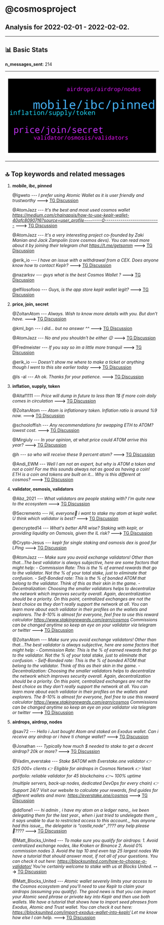 # **@cosmosproject**
 ## Analysis for **2022-02-01** - **2022-02-02**.

---

## 📊 **Basic Stats**

**n_messages_sent**: 214

---
![wordcloud](cosmosproject_1Days_wordcloud.png)

---


## 🔝 **Top keywords and related messages**

1. **mobile, ibc, pinned**

    @Igweto --- *I prefer using Atomic Wallet as it is user friendly and trustworthy* **--->** [TG Discussion](https://t.me/cosmosproject/484691)

    @AtomJazz --- *It's the best and most used cosmos wallet https://medium.com/chainapsis/how-to-use-keplr-wallet-40afc80907f6?source=user_profile---------0----------------------------* **--->** [TG Discussion](https://t.me/cosmosproject/483991)

    @AtomJazz --- *It's a very interesting project co-founded by Zaki Manian and Jack Zampolin (core cosmos devs). You can read more about it by joining their telegram chat https://t.me/getsomm* **--->** [TG Discussion](https://t.me/cosmosproject/484191)

    @erik_io --- *I have an issue with a withdrawal from a CEX. Does anyone know how to contact Keplr?* **--->** [TG Discussion](https://t.me/cosmosproject/484770)

    @nazarksv --- *guys what is the best Cosmos Wallet ?* **--->** [TG Discussion](https://t.me/cosmosproject/484607)

    @elfilosofooo --- *Guys, is the app store keplr wallet legit?* **--->** [TG Discussion](https://t.me/cosmosproject/484634)

2. **price, join, secret**

    @ZoltanAtom --- *Always. Wish to know more details with you. But don’t have.* **--->** [TG Discussion](https://t.me/cosmosproject/484127)

    @kml_bgn --- *i did... but no answer ^^* **--->** [TG Discussion](https://t.me/cosmosproject/484222)

    @AtomJazz --- *No and you shouldn't be either 😉* **--->** [TG Discussion](https://t.me/cosmosproject/484167)

    @Fredmeister --- *If you say so im a little more tranquil* **--->** [TG Discussion](https://t.me/cosmosproject/484168)

    @erik_io --- *Doesn’t show me where to make a ticket or anything though I went to this site earlier today* **--->** [TG Discussion](https://t.me/cosmosproject/484775)

    @ls -al --- *Ah ok. Thanks for your patience.* **--->** [TG Discussion](https://t.me/cosmosproject/484126)

3. **inflation, supply, token**

    @Altaf1111 --- *Price will dump in future to less than 1$ if more coin daily comes in circulation* **--->** [TG Discussion](https://t.me/cosmosproject/484151)

    @ZoltanAtom --- *Atom is inflationary token. Inflation ratio is around %9 now.* **--->** [TG Discussion](https://t.me/cosmosproject/484144)

    @schooloffish --- *Any recommendations for swapping ETH to ATOM? lowest cost.* **--->** [TG Discussion](https://t.me/cosmosproject/484390)

    @Mirgiuly --- *In your opinion, at what price could ATOM arrive this year?* **--->** [TG Discussion](https://t.me/cosmosproject/484315)

    @h --- *so  who will receive these 9 percent atom?* **--->** [TG Discussion](https://t.me/cosmosproject/484574)

    @Andi_EWM --- *Well I am not an expert, but why is ATOM a token and not a coin! For me this sounds always not as good as having a coin! ETH is a coin and tokens are built on it... Why is this different at cosmos?* **--->** [TG Discussion](https://t.me/cosmosproject/484550)

4. **validator, osmosis, validators**

    @Abz_2021 --- *What validators are people staking with? I’m quite new to the ecosystem* **--->** [TG Discussion](https://t.me/cosmosproject/484616)

    @Secremento --- *Hi, everyone🤚 i want to stake my atom at keplr wallet. U think which validator is best?* **--->** [TG Discussion](https://t.me/cosmosproject/484329)

    @encrypted14 --- *What's better APR wise? Staking with keplr, or providing liquidity on Osmosis, given the IL risk?* **--->** [TG Discussion](https://t.me/cosmosproject/484673)

    @Crypto-Jesus --- *keplr for single staking and osmosis dex is good for LPing* **--->** [TG Discussion](https://t.me/cosmosproject/484389)

    @AtomJazz --- *Make sure you avoid exchange validators! Other than that...The best validator is always subjective, here are some factors that might help:   - Commission Rate:  This is the % of earned rewards that go to the validator. Not the % of your total stake, just to eliminate that confusion.   - Self-Bonded rate:  This is the % of bonded ATOM that belong to the validator. Think of this as their skin in the game.   - Decentralization:  Choosing the smaller validators helps to decentralize the network which improves security overall. Again, decentralization should be a priority. On this point, centralized exchanges are not the best choice as they don't really support the network at all.   You can learn more about each validator in their profiles on the wallets and explorers.  The 8-10% is almost for everyone, feel free to use this reward calculator  https://www.stakingrewards.com/earn/cosmos  Commissions can be changed anytime so keep an eye on your validator via telegram or twitter* **--->** [TG Discussion](https://t.me/cosmosproject/484617)

    @ZoltanAtom --- *Make sure you avoid exchange validators! Other than that...The best validator is always subjective, here are some factors that might help:   - Commission Rate:  This is the % of earned rewards that go to the validator. Not the % of your total stake, just to eliminate that confusion.   - Self-Bonded rate:  This is the % of bonded ATOM that belong to the validator. Think of this as their skin in the game.   - Decentralization:  Choosing the smaller validators helps to decentralize the network which improves security overall. Again, decentralization should be a priority. On this point, centralized exchanges are not the best choice as they don't really support the network at all.   You can learn more about each validator in their profiles on the wallets and explorers.  The 8-10% is almost for everyone, feel free to use this reward calculator  https://www.stakingrewards.com/earn/cosmos  Commissions can be changed anytime so keep an eye on your validator via telegram or twitter* **--->** [TG Discussion](https://t.me/cosmosproject/484330)

5. **airdrops, airdrop, nodes**

    @sav72 --- *Hello  i Just bought Atom and staked on Exodus wallet. Can i receive any airdrop or i have ti change wallet?* **--->** [TG Discussion](https://t.me/cosmosproject/484409)

    @Jonathan --- *Typically how much $ needed to stake to get a decent airdrop?  20k or more?* **--->** [TG Discussion](https://t.me/cosmosproject/484233)

    @Vadim_everstake --- *Stake $ATOM with Everstake.one validator  👉 525 000+ clients 👉 Eligible for airdrops in Cosmos Network 👉 Vast portfolio: reliable validator for 45 blockchains 👉~ 100% uptime (multiple servers, back-up nodes, dedicated DevOps for every chain) 👉 Support 24/7  Visit our website to calculate your rewards, find guides for different wallets and more: https://everstake.one/cosmos* **--->** [TG Discussion](https://t.me/cosmosproject/484360)

    @dd1one1 --- *hi admin ,   i have my atom on a ledger nano,,   ive been delegating them for the last year.,   when i just tried to undelegate them ,, it says unable to due to restricted access to this account.,,   has anyone had this issue,,,  the delegator is “castle,node” ,????  any help please 🙏????* **--->** [TG Discussion](https://t.me/cosmosproject/483987)

    @Matt_Blocks_United --- *To make sure you qualify for airdrops: 1. Avoid centralized exchange nodes, like Kraken or Binance 2. Avoid 0% commission nodes 3. Avoid the top 10 and even top 25 largest nodes  We have a tutorial that should answer most, if not all of your questions. You can check it out here:  https://blocksunited.com/how-to-choose-a-validator/  You're certainly welcome to stake with us at Blocks United.* **--->** [TG Discussion](https://t.me/cosmosproject/484735)

    @Matt_Blocks_United --- *Atomic wallet severely limits your access to the Cosmos ecosystem and you'll need to use Keplr to claim your airdrops (assuming you qualify). The good news is that you can import your Atomic seed phrase or private key into Keplr and then use both wallets. We have a tutorial that shows how to import seed phrases from Exodus, Atomic and Trust wallet. You can check it out here:  https://blocksunited.com/import-exodus-wallet-into-keplr/  Let me know how else I can help.* **--->** [TG Discussion](https://t.me/cosmosproject/484730)

